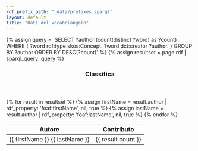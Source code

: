 ```yaml
---
rdf_prefix_path: "_data/prefixes.sparql"
layout: default
title: "Dati del Vocabolangelo"
---
```


{% assign query =  'SELECT ?author (count(distinct ?word) as ?count)
	WHERE {
		?word rdf:type skos:Concept.
		?word dct:creator ?author.
	}
	GROUP BY ?author ORDER BY DESC(?count)'
%}
{% assign resultset = page.rdf | sparql_query: query %}

<section>
    <header>
        <h3>Classifica</h3>
    </header>
    <div class="content">
        <div class="table-wrapper">
            <table>
                <thead>
                    <tr>
                        <th>Autore</th>
                        <th>Contributo</th>
                    </tr>
                </thead>
                <tbody>
                {% for result in resultset %}
                    {% assign firstName = result.author | rdf_property: 'foaf:firstName', nil, true %}
                    {% assign lastName = result.author | rdf_property: 'foaf:lastName', nil, true %}
                    <tr>
                        <td><a src="{{ result.author.page_url }}">{{ firstName }} {{ lastName }}</a></td>
                        <td>{{ result.count }}</td>
                    </tr>
                {% endfor %}
                </tbody>
            </table>
        </div>
    </div>
</section>
